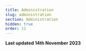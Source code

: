 ```yaml
---
title: Administration
slug: administration
section: Administration
hidden: true
order: 11
---
```


**Last updated 14th November 2023**

